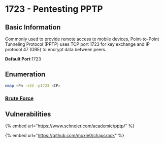 # 1723 - Pentesting PPTP

## Basic Information

Commonly used to provide remote access to mobile devices, Point-to-Point Tunneling Protocol (PPTP) uses TCP port 1723 for key exchange and IP protocol 47 (GRE) to encrypt data between peers.

**Default Port**:1723

## Enumeration

```bash
nmap –Pn -sSV -p1723 <IP>
```

### [Brute Force](../brute-force.md#pptp)

## Vulnerabilities

{% embed url="https://www.schneier.com/academic/pptp/" %}

{% embed url="https://github.com/moxie0/chapcrack" %}

